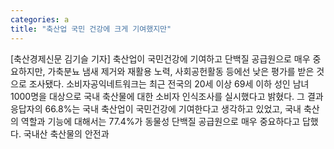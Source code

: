 ```yaml
---
categories: a
title: "축산업 국민 건강에 크게 기여했지만"
---
```

[축산경제신문 김기슬 기자] 축산업이 국민건강에 기여하고 단백질 공급원으로 매우 중요하지만, 가축분뇨 냄새 제거와 재활용 노력, 사회공헌활동 등에선 낮은 평가를 받은 것으로 조사됐다. 소비자공익네트워크는 최근 전국의 20세 이상 69세 이하 성인 남녀 1000명을 대상으로 국내 축산물에 대한 소비자 인식조사를 실시했다고 밝혔다. 그 결과 응답자의 66.8%는 국내 축산업이 국민건강에 기여한다고 생각하고 있었고, 국내 축산의 역할과 기능에 대해서는 77.4%가 동물성 단백질 공급원으로 매우 중요하다고 답했다. 국내산 축산물의 안전과